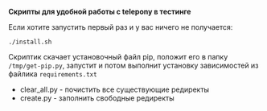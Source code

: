 **Скрипты для удобной работы с telepony в тестинге**

Если хотите запустить первый раз и у вас ничего не получается:
```
./install.sh
```
Скриптик скачает установочный файл pip, положит его в папку `/tmp/get-pip.py`, запустит и потом выполнит установку зависимостей из файлика `requirements.txt`

* clear_all.py - почистить все существующие редиректы
* create.py - заполнить свободные редиректы
